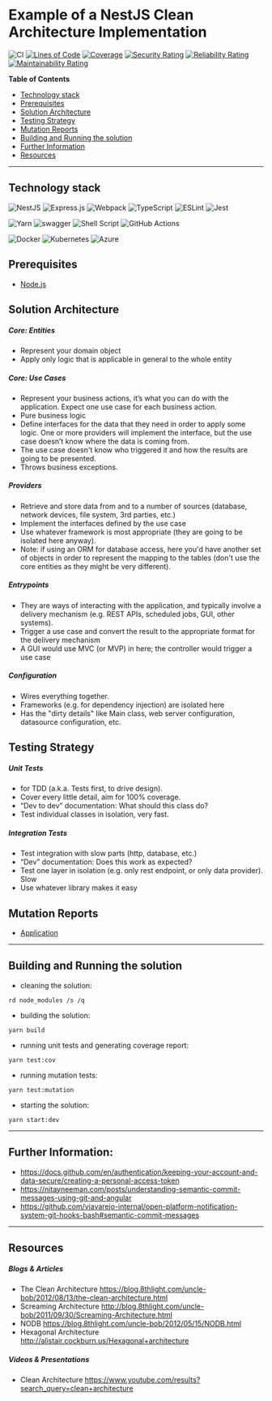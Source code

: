 # Example of a NestJS Clean Architecture Implementation

![CI](https://github.com/jtsato/nestjs-clean-architecture-example/actions/workflows/continuous-integration.yml/badge.svg)
[![Lines of Code](https://sonarcloud.io/api/project_badges/measure?project=jtsato_nestjs-clean-architecture-example&metric=ncloc)](https://sonarcloud.io/summary/new_code?id=jtsato_nestjs-clean-architecture-example)
[![Coverage](https://sonarcloud.io/api/project_badges/measure?project=jtsato_nestjs-clean-architecture-example&metric=coverage)](https://sonarcloud.io/summary/new_code?id=jtsato_nestjs-clean-architecture-example)
[![Security Rating](https://sonarcloud.io/api/project_badges/measure?project=jtsato_nestjs-clean-architecture-example&metric=security_rating)](https://sonarcloud.io/summary/new_code?id=jtsato_nestjs-clean-architecture-example)
[![Reliability Rating](https://sonarcloud.io/api/project_badges/measure?project=jtsato_nestjs-clean-architecture-example&metric=reliability_rating)](https://sonarcloud.io/summary/new_code?id=jtsato_nestjs-clean-architecture-example)
[![Maintainability Rating](https://sonarcloud.io/api/project_badges/measure?project=jtsato_nestjs-clean-architecture-example&metric=sqale_rating)](https://sonarcloud.io/summary/new_code?id=jtsato_nestjs-clean-architecture-example)

**Table of Contents**

* [Technology stack](#technology-stack)
* [Prerequisites](#prerequisites)
* [Solution Architecture](#solution-architecture)
* [Testing Strategy](#testing-strategy)
* [Mutation Reports](#mutation-reports)
* [Building and Running the solution](#building-and-running-the-solution)
* [Further Information](#further-information)
* [Resources](#resources)

***

## Technology stack

![NestJS](https://img.shields.io/badge/nestjs-%23E0234E.svg?style=for-the-badge&logo=nestjs&logoColor=white)
![Express.js](https://img.shields.io/badge/express.js-%23404d59.svg?style=for-the-badge&logo=express&logoColor=%2361DAFB)
![Webpack](https://img.shields.io/badge/webpack-%238DD6F9.svg?style=for-the-badge&logo=webpack&logoColor=black)
![TypeScript](https://img.shields.io/badge/typescript-%23007ACC.svg?style=for-the-badge&logo=typescript&logoColor=white)
![ESLint](https://img.shields.io/badge/ESLint-4B3263?style=for-the-badge&logo=eslint&logoColor=white)
![Jest](https://img.shields.io/badge/-jest-%23C21325?style=for-the-badge&logo=jest&logoColor=white)

![Yarn](https://img.shields.io/badge/yarn-%232C8EBB.svg?style=for-the-badge&logo=yarn&logoColor=white)
![swagger](https://img.shields.io/badge/Swagger-85EA2D?style=for-the-badge&logo=Swagger&logoColor=white)
![Shell Script](https://img.shields.io/badge/shell_script-%23121011.svg?style=for-the-badge&logo=gnu-bash&logoColor=white)
![GitHub Actions](https://img.shields.io/badge/githubactions-%232671E5.svg?style=for-the-badge&logo=githubactions&logoColor=white)

![Docker](https://img.shields.io/badge/Docker-2496ED?style=for-the-badge&logo=docker&logoColor=white)
![Kubernetes](https://img.shields.io/badge/Kubernetes-326DE6?style=for-the-badge&logo=kubernetes&logoColor=white)
![Azure](https://img.shields.io/badge/azure-%230072C6.svg?style=for-the-badge&logo=microsoftazure&logoColor=white)

## Prerequisites

* [Node.js](https://nodejs.org/en/download/)

## Solution Architecture

##### Core: Entities
* Represent your domain object
* Apply only logic that is applicable in general to the whole entity

##### Core: Use Cases
* Represent your business actions, it’s what you can do with the application. Expect one use case for each business action.
* Pure business logic
* Define interfaces for the data that they need in order to apply some logic. One or more providers will implement the interface, but the use case doesn’t know where the data is coming from.
* The use case doesn't know who triggered it and how the results are going to be presented.
* Throws business exceptions.

##### Providers
* Retrieve and store data from and to a number of sources (database, network devices, file system, 3rd parties, etc.)
* Implement the interfaces defined by the use case
* Use whatever framework is most appropriate (they are going to be isolated here anyway).
* Note: if using an ORM for database access, here you'd have another set of objects in order to represent the mapping to the tables (don't use the core entities as they might be very different).

##### Entrypoints
* They are ways of interacting with the application, and typically involve a delivery mechanism (e.g. REST APIs, scheduled jobs, GUI, other systems).
* Trigger a use case and convert the result to the appropriate format for the delivery mechanism
* A GUI would use MVC (or MVP) in here; the controller would trigger a use case

##### Configuration
* Wires everything together.
* Frameworks (e.g. for dependency injection) are isolated here
* Has the "dirty details" like Main class, web server configuration, datasource configuration, etc.

## Testing Strategy
##### Unit Tests
* for TDD (a.k.a. Tests first, to drive design).
* Cover every little detail, aim for 100% coverage.
* “Dev to dev” documentation: What should this class do?
* Test individual classes in isolation, very fast.

##### Integration Tests
* Test integration with slow parts (http, database, etc.)
* “Dev” documentation: Does this work as expected?
* Test one layer in isolation (e.g. only rest endpoint, or only data provider). Slow
* Use whatever library makes it easy

## Mutation Reports
* [Application](https://jtsato.github.io/nestjs-clean-architecture-example/mutation-report/index.html)

***

## Building and Running the solution
* cleaning the solution:
```
rd node_modules /s /q
```
* building the solution:
```
yarn build
```
* running unit tests and generating coverage report:
```
yarn test:cov
```
* running mutation tests:
```
yarn test:mutation
```
* starting the solution:
```
yarn start:dev
```

***

## Further Information:
- https://docs.github.com/en/authentication/keeping-your-account-and-data-secure/creating-a-personal-access-token
- https://nitayneeman.com/posts/understanding-semantic-commit-messages-using-git-and-angular
- https://github.com/viavarejo-internal/open-platform-notification-system-git-hooks-bash#semantic-commit-messages

***

## Resources
##### Blogs & Articles
* The Clean Architecture https://blog.8thlight.com/uncle-bob/2012/08/13/the-clean-architecture.html
* Screaming Architecture http://blog.8thlight.com/uncle-bob/2011/09/30/Screaming-Architecture.html
* NODB https://blog.8thlight.com/uncle-bob/2012/05/15/NODB.html
* Hexagonal Architecture http://alistair.cockburn.us/Hexagonal+architecture

##### Videos & Presentations
* Clean Architecture https://www.youtube.com/results?search_query=clean+architecture
